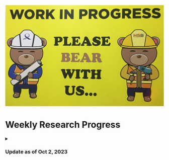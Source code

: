 <img title="This Week's Update" alt="Alt text" src="WIP.jpeg">

# Weekly Research Progress

<details>
<summary> 
  
### Update as of Oct 2, 2023 

</summary>
After my experience inserting trojans in the Ariane SoC, I realized that it is always better to insert trojans into a hardware design that has a testbench written for it. It will reduce a lot of my efforts while verifying the functionality of the trojan(s) inserted. I went through the code base of the [Ariane SoC](https://github.com/lowRISC/ariane/tree/master). Only 5 of the [AXI](https://github.com/pulp-platform/axi/tree/de1af467229315ee6af31fea96664c7aae5638a9) modules used in Ariane have testbenches written for them. So, I will target them for trojan insertion.

</details>
